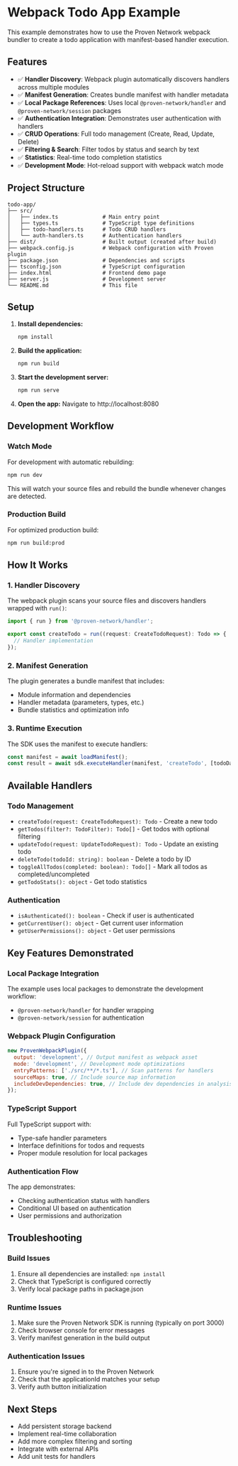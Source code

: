# Webpack Todo App Example

This example demonstrates how to use the Proven Network webpack bundler to create a todo application with manifest-based handler execution.

## Features

- ✅ **Handler Discovery**: Webpack plugin automatically discovers handlers across multiple modules
- ✅ **Manifest Generation**: Creates bundle manifest with handler metadata
- ✅ **Local Package References**: Uses local `@proven-network/handler` and `@proven-network/session` packages
- ✅ **Authentication Integration**: Demonstrates user authentication with handlers
- ✅ **CRUD Operations**: Full todo management (Create, Read, Update, Delete)
- ✅ **Filtering & Search**: Filter todos by status and search by text
- ✅ **Statistics**: Real-time todo completion statistics
- ✅ **Development Mode**: Hot-reload support with webpack watch mode

## Project Structure

```
todo-app/
├── src/
│   ├── index.ts              # Main entry point
│   ├── types.ts              # TypeScript type definitions
│   ├── todo-handlers.ts      # Todo CRUD handlers
│   └── auth-handlers.ts      # Authentication handlers
├── dist/                     # Built output (created after build)
├── webpack.config.js         # Webpack configuration with Proven plugin
├── package.json              # Dependencies and scripts
├── tsconfig.json             # TypeScript configuration
├── index.html                # Frontend demo page
├── server.js                 # Development server
└── README.md                 # This file
```

## Setup

1. **Install dependencies:**

   ```bash
   npm install
   ```

2. **Build the application:**

   ```bash
   npm run build
   ```

3. **Start the development server:**

   ```bash
   npm run serve
   ```

4. **Open the app:**
   Navigate to http://localhost:8080

## Development Workflow

### Watch Mode

For development with automatic rebuilding:

```bash
npm run dev
```

This will watch your source files and rebuild the bundle whenever changes are detected.

### Production Build

For optimized production build:

```bash
npm run build:prod
```

## How It Works

### 1. Handler Discovery

The webpack plugin scans your source files and discovers handlers wrapped with `run()`:

```typescript
import { run } from '@proven-network/handler';

export const createTodo = run((request: CreateTodoRequest): Todo => {
  // Handler implementation
});
```

### 2. Manifest Generation

The plugin generates a bundle manifest that includes:

- Module information and dependencies
- Handler metadata (parameters, types, etc.)
- Bundle statistics and optimization info

### 3. Runtime Execution

The SDK uses the manifest to execute handlers:

```javascript
const manifest = await loadManifest();
const result = await sdk.executeHandler(manifest, 'createTodo', [todoData]);
```

## Available Handlers

### Todo Management

- `createTodo(request: CreateTodoRequest): Todo` - Create a new todo
- `getTodos(filter?: TodoFilter): Todo[]` - Get todos with optional filtering
- `updateTodo(request: UpdateTodoRequest): Todo` - Update an existing todo
- `deleteTodo(todoId: string): boolean` - Delete a todo by ID
- `toggleAllTodos(completed: boolean): Todo[]` - Mark all todos as completed/uncompleted
- `getTodoStats(): object` - Get todo statistics

### Authentication

- `isAuthenticated(): boolean` - Check if user is authenticated
- `getCurrentUser(): object` - Get current user information
- `getUserPermissions(): object` - Get user permissions

## Key Features Demonstrated

### Local Package Integration

The example uses local packages to demonstrate the development workflow:

- `@proven-network/handler` for handler wrapping
- `@proven-network/session` for authentication

### Webpack Plugin Configuration

```javascript
new ProvenWebpackPlugin({
  output: 'development', // Output manifest as webpack asset
  mode: 'development', // Development mode optimizations
  entryPatterns: ['./src/**/*.ts'], // Scan patterns for handlers
  sourceMaps: true, // Include source map information
  includeDevDependencies: true, // Include dev dependencies in analysis
});
```

### TypeScript Support

Full TypeScript support with:

- Type-safe handler parameters
- Interface definitions for todos and requests
- Proper module resolution for local packages

### Authentication Flow

The app demonstrates:

- Checking authentication status with handlers
- Conditional UI based on authentication
- User permissions and authorization

## Troubleshooting

### Build Issues

1. Ensure all dependencies are installed: `npm install`
2. Check that TypeScript is configured correctly
3. Verify local package paths in package.json

### Runtime Issues

1. Make sure the Proven Network SDK is running (typically on port 3000)
2. Check browser console for error messages
3. Verify manifest generation in the build output

### Authentication Issues

1. Ensure you're signed in to the Proven Network
2. Check that the applicationId matches your setup
3. Verify auth button initialization

## Next Steps

- Add persistent storage backend
- Implement real-time collaboration
- Add more complex filtering and sorting
- Integrate with external APIs
- Add unit tests for handlers
